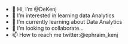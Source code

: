 - 👋 Hi, I’m @DeKenj
- 👀 I’m interested in learning data Analytics
- 🌱 I’m currently learning about Data Analytics
- 💞️ I’m looking to collaborate...
- 📫 How to reach me twitter:@ephraim_kenj

<!---
DeKenj/DeKenj is a ✨ special ✨ repository because its `README.md` (this file) appears on your GitHub profile.
You can click the Preview link to take a look at your changes.
--->
